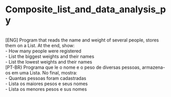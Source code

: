 # Composite_list_and_data_analysis_py
<br>
[ENG] Program that reads the name and weight of several people, stores them on a List. At the end, show:
<br>
- How many people were registered
<br>
- List the biggest weights and their names
<br>
- List the lowest weights and their names
<br>
[PT-BR} Programa que le o nome e o peso de diversas pessoas, armazena-os em uma Lista. No final, mostra:
<br>
- Quantas pessoas foram cadastradas
<br>
- Lista os maiores pesos e seus nomes
<br>
- Lista os menores pesos e sus nomes
